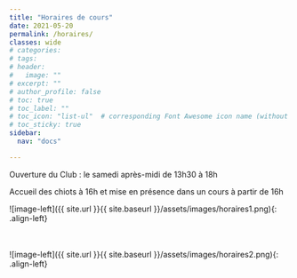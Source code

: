 ```yaml
---
title: "Horaires de cours"
date: 2021-05-20
permalink: /horaires/
classes: wide
# categories: 
# tags: 
# header:
#   image: ""
# excerpt: ""
# author_profile: false
# toc: true
# toc_label: ""
# toc_icon: "list-ul"  # corresponding Font Awesome icon name (without fa prefix)
# toc_sticky: true
sidebar:
  nav: "docs"

---
```


<div class="notice" markdown="1">

Ouverture du Club : le samedi après-midi de 13h30 à 18h

</div>

Accueil des chiots à 16h et mise en présence dans un cours à partir de 16h

![image-left]({{ site.url }}{{ site.baseurl }}/assets/images/horaires1.png){: .align-left}
<br>

<br>

<br>
![image-left]({{ site.url }}{{ site.baseurl }}/assets/images/horaires2.png){: .align-left} 


